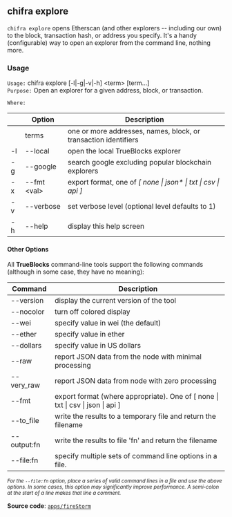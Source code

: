 ## chifra explore

`chifra explore` opens Etherscan (and other explorers -- including our own) to the block, transaction hash, or address you specify. It's a handy (configurable) way to open an explorer from the command line, nothing more.

### Usage

`Usage:`    chifra explore [-l|-g|-v|-h] &lt;term&gt; [term...]  
`Purpose:`  Open an explorer for a given address, block, or transaction.

`Where:`  

|     | Option            | Description                                                     |
| --- | ----------------- | --------------------------------------------------------------- |
|     | terms             | one or more addresses, names, block, or transaction identifiers |
| -l  | --local           | open the local TrueBlocks explorer                              |
| -g  | --google          | search google excluding popular blockchain explorers            |
| -x  | --fmt &lt;val&gt; | export format, one of *[ none \| json\* \| txt \| csv \| api ]* |
| -v  | --verbose         | set verbose level (optional level defaults to 1)                |
| -h  | --help            | display this help screen                                        |

#### Other Options

All **TrueBlocks** command-line tools support the following commands (although in some case, they have no meaning):

| Command     | Description                                                                                     |
| ----------- | ----------------------------------------------------------------------------------------------- |
| --version   | display the current version of the tool                                                         |
| --nocolor   | turn off colored display                                                                        |
| --wei       | specify value in wei (the default)                                                              |
| --ether     | specify value in ether                                                                          |
| --dollars   | specify value in US dollars                                                                     |
| --raw       | report JSON data from the node with minimal processing                                          |
| --very_raw  | report JSON data from node with zero processing                                                 |
| --fmt       | export format (where appropriate). One of [ none &#124; txt &#124; csv &#124; json &#124; api ] |
| --to_file   | write the results to a temporary file and return the filename                                   |
| --output:fn | write the results to file 'fn' and return the filename                                          |
| --file:fn   | specify multiple sets of command line options in a file.                                        |

<small>*For the `--file:fn` option, place a series of valid command lines in a file and use the above options. In some cases, this option may significantly improve performance. A semi-colon at the start of a line makes that line a comment.*</small>

**Source code**: [`apps/fireStorm`](https://github.com/TrueBlocks/trueblocks-core/tree/master/src/apps/fireStorm)

